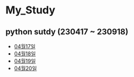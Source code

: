 # My_Study
## python sutdy (230417 ~ 230918)
* [04월17일](20230417.md)
* [04월18일](20230418.md)
* [04월19일](20230419.md)
* [04월20일](20230420.md)
